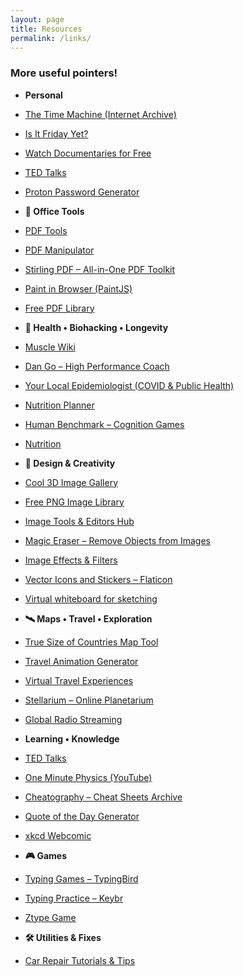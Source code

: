 ```yaml
---
layout: page
title: Resources
permalink: /links/
---
```


### More useful pointers!

- **Personal**
- [The Time Machine (Internet Archive)](https://wayback-api.archive.org)
- [Is It Friday Yet?](https://adam-abed-abud.github.io/isitfridayyet)
- [Watch Documentaries for Free](https://topdocumentaryfilms.com/)
- [TED Talks](https://www.ted.com/)
- [Proton Password Generator](https://proton.me/pass/password-generator/)

- **🧰 Office Tools**
- [PDF Tools](https://www.pdfescape.com/)
- [PDF Manipulator](https://www.pdfescape.com/online-pdf-editor/)
- [Stirling PDF – All-in-One PDF Toolkit](https://www.stirlingpdf.com/)
- [Paint in Browser (PaintJS)](https://jspaint.app)
- [Free PDF Library](https://www.pdfdrive.com/)

- **🧬 Health • Biohacking • Longevity**
- [Muscle Wiki](https://musclewiki.com/)
- [Dan Go – High Performance Coach](https://www.dango.co/)
- [Your Local Epidemiologist (COVID & Public Health)](https://yourlocalepidemiologist.substack.com/)
- [Nutrition Planner](https://www.eatthismuch.com)
- [Human Benchmark – Cognition Games](https://humanbenchmark.com/)
- [Nutrition](https://www.eatthismuch.com)

- **🎨 Design & Creativity**
- [Cool 3D Image Gallery](https://www.thiings.co/things)
- [Free PNG Image Library](https://pngimg.com/)
- [Image Tools & Editors Hub](https://10015.io/)
- [Magic Eraser – Remove Objects from Images](https://magicstudio.com/magiceraser/)
- [Image Effects & Filters](https://www.tooooools.app)
- [Vector Icons and Stickers – Flaticon](https://www.flaticon.com/)
- [Virtual whiteboard for sketching](https://excalidraw.com/)

- **🛰️ Maps • Travel • Exploration**
- [True Size of Countries Map Tool](https://thetruesize.com/)
- [Travel Animation Generator](https://mult.dev/)
- [Virtual Travel Experiences](https://virtualvacation.us/)
- [Stellarium – Online Planetarium](https://stellarium-web.org/)
- [Global Radio Streaming](http://radiocast.co)

- **Learning • Knowledge**
- [TED Talks](https://www.ted.com/)
- [One Minute Physics (YouTube)](https://www.youtube.com/user/minutephysics/)
- [Cheatography – Cheat Sheets Archive](https://cheatography.com/)
- [Quote of the Day Generator](https://uplift.vercel.app/)
- [xkcd Webcomic](https://xkcd.com)

- **🎮 Games**
- [Typing Games – TypingBird](https://typingbird.com/)
- [Typing Practice – Keybr](https://www.keybr.com/)
- [Ztype Game](https://zty.pe/)

- **🛠️ Utilities & Fixes**
- [Car Repair Tutorials & Tips](https://www.carcarekiosk.com)

